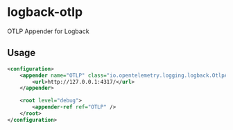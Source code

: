 # logback-otlp
OTLP Appender for Logback

## Usage

```xml
<configuration>
    <appender name="OTLP" class="io.opentelemetry.logging.logback.OtlpAppender">
        <url>http://127.0.0.1:4317/</url>
    </appender>

    <root level="debug">
        <appender-ref ref="OTLP" />
    </root>
</configuration>
```